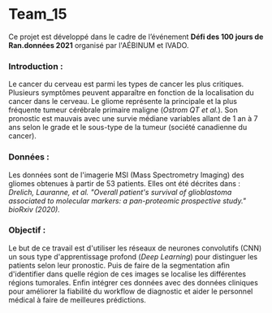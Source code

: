 # Team_15

Ce projet est développé dans le cadre de l’événement **Défi des 100 jours de Ran.données 2021** organisé par l'AÉBINUM et IVADO.

### Introduction :
Le cancer du cerveau est parmi les types de cancer les plus critiques. Plusieurs symptômes peuvent apparaître en fonction de la localisation du cancer dans le cerveau. Le gliome représente la principale et la plus fréquente tumeur cérébrale primaire maligne (*Ostrom QT et al.*). Son pronostic est mauvais avec une survie médiane variables allant de 1 an à 7 ans selon le grade et le sous-type de la tumeur (société canadienne du cancer).

### Données :
Les données sont de l'imagerie MSI (Mass Spectrometry Imaging) des gliomes obtenues à partir de 53 patients. Elles ont été décrites dans :
*Drelich, Lauranne, et al. "Overall patient's survival of glioblastoma associated to molecular markers: a pan-proteomic prospective study." bioRxiv (2020).*

### Objectif :
Le but de ce travail est d'utiliser les réseaux de neurones convolutifs (CNN) un sous type d'apprentissage profond (*Deep Learning*) pour distinguer les patients selon leur pronostic. Puis de faire de la segmentation afin d'identifier dans quelle région de ces images se localise les différentes régions tumorales. Enfin intégrer ces données avec des données cliniques pour améliorer la fiabilité du workflow de diagnostic et aider le personnel médical à faire de meilleures prédictions.
